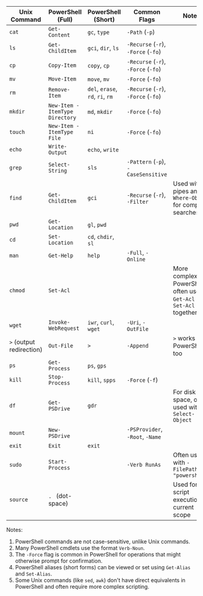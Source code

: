 | Unix Command             | PowerShell (Full)              | PowerShell (Short)               | Common Flags                        | Notes                                                                   |
| ------------------------ | ------------------------------ | -------------------------------- | ----------------------------------- | ----------------------------------------------------------------------- |
| `cat`                    | `Get-Content`                  | `gc`, `type`                     | `-Path` (`-p`)                      |                                                                         |
| `ls`                     | `Get-ChildItem`                | `gci`, `dir`, `ls`               | `-Recurse` (`-r`), `-Force` (`-fo`) |                                                                         |
| `cp`                     | `Copy-Item`                    | `copy`, `cp`                     | `-Recurse` (`-r`), `-Force` (`-fo`) |                                                                         |
| `mv`                     | `Move-Item`                    | `move`, `mv`                     | `-Force` (`-fo`)                    |                                                                         |
| `rm`                     | `Remove-Item`                  | `del`, `erase`, `rd`, `ri`, `rm` | `-Recurse` (`-r`), `-Force` (`-fo`) |                                                                         |
| `mkdir`                  | `New-Item -ItemType Directory` | `md`, `mkdir`                    | `-Force` (`-fo`)                    |                                                                         |
| `touch`                  | `New-Item -ItemType File`      | `ni`                             | `-Force` (`-fo`)                    |                                                                         |
| `echo`                   | `Write-Output`                 | `echo`, `write`                  |                                     |                                                                         |
| `grep`                   | `Select-String`                | `sls`                            | `-Pattern` (`-p`), `-CaseSensitive` |                                                                         |
| `find`                   | `Get-ChildItem`                | `gci`                            | `-Recurse` (`-r`), `-Filter`        | Used with pipes and `Where-Object` for complex searches                 |
| `pwd`                    | `Get-Location`                 | `gl`, `pwd`                      |                                     |                                                                         |
| `cd`                     | `Set-Location`                 | `cd`, `chdir`, `sl`              |                                     |                                                                         |
| `man`                    | `Get-Help`                     | `help`                           | `-Full`, `-Online`                  |                                                                         |
| `chmod`                  | `Set-Acl`                      |                                  |                                     | More complex in PowerShell, often uses `Get-Acl` and `Set-Acl` together |
| `wget`                   | `Invoke-WebRequest`            | `iwr`, `curl`, `wget`            | `-Uri`, `-OutFile`                  |                                                                         |
| `>` (output redirection) | `Out-File`                     | `>`                              | `-Append`                           | `>` works in PowerShell too                                             |
| `ps`                     | `Get-Process`                  | `ps`, `gps`                      |                                     |                                                                         |
| `kill`                   | `Stop-Process`                 | `kill`, `spps`                   | `-Force` (`-f`)                     |                                                                         |
| `df`                     | `Get-PSDrive`                  | `gdr`                            |                                     | For disk space, often used with `Select-Object`                         |
| `mount`                  | `New-PSDrive`                  |                                  | `-PSProvider`, `-Root`, `-Name`     |                                                                         |
| `exit`                   | `Exit`                         | `exit`                           |                                     |                                                                         |
| `sudo`                   | `Start-Process`                |                                  | `-Verb RunAs`                       | Often used with `-FilePath "powershell"`                                |
| `source`                 | `. ` (dot-space)               |                                  |                                     | Used for script execution in current scope                              |

Notes:

1. PowerShell commands are not case-sensitive, unlike Unix commands.
2. Many PowerShell cmdlets use the format `Verb-Noun`.
3. The `-Force` flag is common in PowerShell for operations that might otherwise prompt for confirmation.
4. PowerShell aliases (short forms) can be viewed or set using `Get-Alias` and `Set-Alias`.
5. Some Unix commands (like `sed`, `awk`) don't have direct equivalents in PowerShell and often require more complex scripting.

